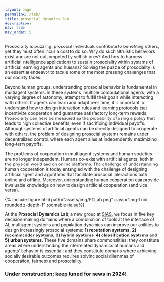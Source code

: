 ```yaml
---
layout: page
permalink: /lab/
title: prosocial dynamics lab
description: 
nav: true
nav_order: 5
---
```


Prosociality is puzzling: prosocial individuals contribute to benefiting others, yet they must often incur a cost to do so. Why do such altruistic behaviors exist and are not outcompeted by selfish ones? And how to harness artificial intelligence applications to sustain prosociality within systems of artificial learning agents and humans? Solving the puzzle of prosociality is an essential endeavor to tackle some of the most pressing challenges that our society faces.

Beyond human groups, understanding prosocial behavior is fundamental in multiagent systems. In these systems, multiple computational agents, with a varying degree of autonomy, attempt to fulfill their goals while interacting with others. If agents can learn and adapt over time, it is important to understand how to design interaction rules and learning protocols that incentivize cooperation and guarantee satisfactory long-term rewards. Prosociality can here be measured as the probability of using a policy that leads to high collective benefits, even if sacrificing individual payoffs. Although systems of artificial agents can be directly designed to cooperate with others, the problem of designing prosocial systems remains under decentralized control, where each agent aims at independently maximizing long-term payoffs. 

The problems of cooperation in multiagent systems and human societies are no longer independent. Humans co-exist with artificial agents, both in the physical world and on online platforms. The challenge of understanding human cooperation is today entangled with the challenge of designing artificial agent and algorithms that facilitate prosocial interactions both online and offline. Moreover, understanding human cooperation can provide invaluable knowledge on how to design artificial cooperation (and vice versa).

{% include figure.html path="assets/img/PDLab.png" class="img-fluid rounded z-depth-1" zoomable=false%} 

At the **Prosocial Dynamics Lab**, a new group at [SIAS](https://www.sias-uva.nl), we focus in five key decision-making domains where a combination of tools at the interface of AI, multiagent systems and population dynamics can improve our abilities to design increasingly prosocial systems: **1) reputation systems**, **2) recommender systems**, **3) hybrid systems**, **4) classification systems** and **5) urban systems**. These five domains share commonalities: they constitute areas where understanding the interrelated dynamics of humans and agents’ behavior is essential; and they constitute domains where achieving socially desirable outcomes requires solving social dilemmas of cooperation, fairness and prosociality.


### Under construction; keep tuned for news in 2024!